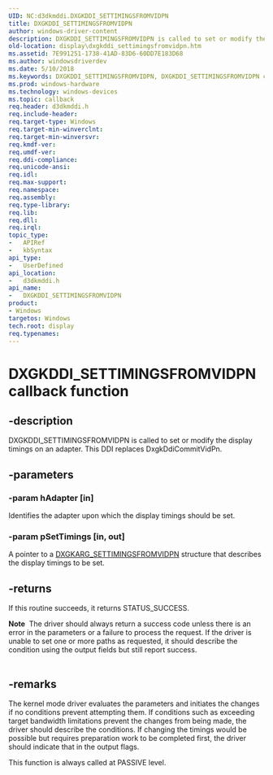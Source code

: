 ```yaml
---
UID: NC:d3dkmddi.DXGKDDI_SETTIMINGSFROMVIDPN
title: DXGKDDI_SETTIMINGSFROMVIDPN
author: windows-driver-content
description: DXGKDDI_SETTIMINGSFROMVIDPN is called to set or modify the display timings on an adapter. This DDI replaces DxgkDdiCommitVidPn.
old-location: display\dxgkddi_settimingsfromvidpn.htm
ms.assetid: 7E991251-1738-41AD-83D6-60DD7E183D68
ms.author: windowsdriverdev
ms.date: 5/10/2018
ms.keywords: DXGKDDI_SETTIMINGSFROMVIDPN, DXGKDDI_SETTIMINGSFROMVIDPN callback, DXGKDDI_SETTIMINGSFROMVIDPN callback function [Display Devices], d3dkmddi/DXGKDDI_SETTIMINGSFROMVIDPN, display.dxgkddi_settimingsfromvidpn
ms.prod: windows-hardware
ms.technology: windows-devices
ms.topic: callback
req.header: d3dkmddi.h
req.include-header: 
req.target-type: Windows
req.target-min-winverclnt: 
req.target-min-winversvr: 
req.kmdf-ver: 
req.umdf-ver: 
req.ddi-compliance: 
req.unicode-ansi: 
req.idl: 
req.max-support: 
req.namespace: 
req.assembly: 
req.type-library: 
req.lib: 
req.dll: 
req.irql: 
topic_type:
-	APIRef
-	kbSyntax
api_type:
-	UserDefined
api_location:
-	d3dkmddi.h
api_name:
-	DXGKDDI_SETTIMINGSFROMVIDPN
product:
- Windows
targetos: Windows
tech.root: display
req.typenames: 
---
```


# DXGKDDI_SETTIMINGSFROMVIDPN callback function


## -description


DXGKDDI_SETTIMINGSFROMVIDPN is called to set or modify the display timings on an adapter. This DDI replaces DxgkDdiCommitVidPn.


## -parameters




### -param hAdapter [in]

Identifies the adapter upon which the display timings should be set.


### -param pSetTimings [in, out]

A pointer to a <a href="https://msdn.microsoft.com/14D652C4-9812-481E-8E69-A6D7923F01A3">DXGKARG_SETTIMINGSFROMVIDPN</a> structure that describes the display timings to be set.


## -returns



If this routine succeeds, it returns STATUS_SUCCESS.

<div class="alert"><b>Note</b>  The driver should always return a success code unless there is an error in the parameters or a failure to process the request.  If the driver is unable to set one or more paths as requested, it should describe the condition using the output fields but still report success.</div>
<div> </div>



## -remarks



The kernel mode driver evaluates the parameters and initiates the changes if no conditions prevent attempting them.  If conditions such as exceeding target bandwidth limitations prevent the changes from being made, the driver should describe the conditions.  If changing the timings would be possible but requires preparation work to be completed first, the driver should indicate that in the output flags.

This function is always called at PASSIVE level.



